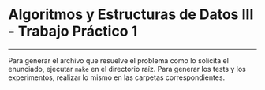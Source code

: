 # Algoritmos y Estructuras de Datos III - Trabajo Práctico 1
----------------------------------------------------------

Para generar el archivo que resuelve el problema como lo solicita
el enunciado, ejecutar `make` en el directorio raíz. Para generar
los tests y los experimentos, realizar lo mismo en las carpetas 
correspondientes.